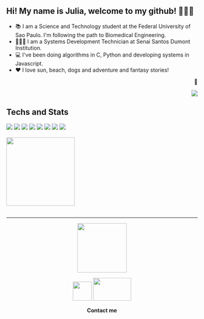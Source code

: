 ## Hi! My name is Julia, welcome to my github! 💁🏾‍♀️


- 📚 I am a Science and Technology student at the Federal University of Sao Paulo. I'm following the path to Biomedical Engineering.
- 👩🏾‍💻 I am a Systems Development Technician at Senai Santos Dumont Institution.
- 💻 I've been doing algorithms in C, Python and developing systems in Javascript.
- ❤ I love sun, beach, dogs and adventure and fantasy stories!
<div>
  <p align="right"> 👀 </p>
  <p align="right">   <img alingn="center" src="https://profile-counter.glitch.me/SeuPerfildoGitHub/count.svg" /></p>
</div>

## Techs and Stats

<div>
    <img src="https://img.shields.io/badge/JavaScript-F7DF1E?style=for-the-badge&logo=javascript&logoColor=black"></img>
    <img src="https://img.shields.io/badge/Node.js-43853D?style=for-the-badge&logo=node.js&logoColor=white"></img>
    <img src="https://img.shields.io/badge/HTML5-E34F26?style=for-the-badge&logo=html5&logoColor=white"></img>
    <img src="https://img.shields.io/badge/CSS3-1572B6?style=for-the-badge&logo=css3&logoColor=white"></img>
    <img src="https://img.shields.io/badge/Python-14354C?style=for-the-badge&logo=python&logoColor=white"></img>
    <img src="https://img.shields.io/badge/C-00599C?style=for-the-badge&logo=c&logoColor=white"></img>
    <img src="https://img.shields.io/badge/Java-ED8B00?style=for-the-badge&logo=java&logoColor=white"></img>
    <img src="https://img.shields.io/badge/PHP-777BB4?style=for-the-badge&logo=php&logoColor=white"></img>   
</div>
<br>
<div>
  <a href="https://github.com/jsilvabarb">     
  <img height="180em" src="https://github-readme-stats.vercel.app/api?username=jsilvabarb&theme=jolly&show_icons=true"></img>
  
</div>
<br>

<div>
  <hr>
  <p align="center"><img src="https://i.picasion.com/pic91/027215eee1c494d5ca673325c9ffeef4.gif" width="130px" height="130px"></img> </p>
  <div>
    <p align="center">
      <a href="https://www.instagram.com/jsilvabarb/?hl=pt-br"><img width="50px" height="50px"    src="https://upload.wikimedia.org/wikipedia/commons/e/e7/Instagram_logo_2016.svg"></img></a>
        <a href="https://www.linkedin.com/in/julia-barbosa-795545171/"><img width="100px" height="60px"        src="https://upload.wikimedia.org/wikipedia/commons/0/01/LinkedIn_Logo.svg"></img></a>   
        <p align="center"><strong>Contact me</strong></p>
    </p>
  </div>
</div>
